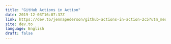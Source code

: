 ```yaml
---
title: "GitHub Actions in Action"
date: 2019-12-03T16:07:37Z
link: https://dev.to/jennapederson/github-actions-in-action-2c5?utm_medium=RSS&utm_source=news.12bit.vn
site: dev.to
language: English
draft: false
---
```

